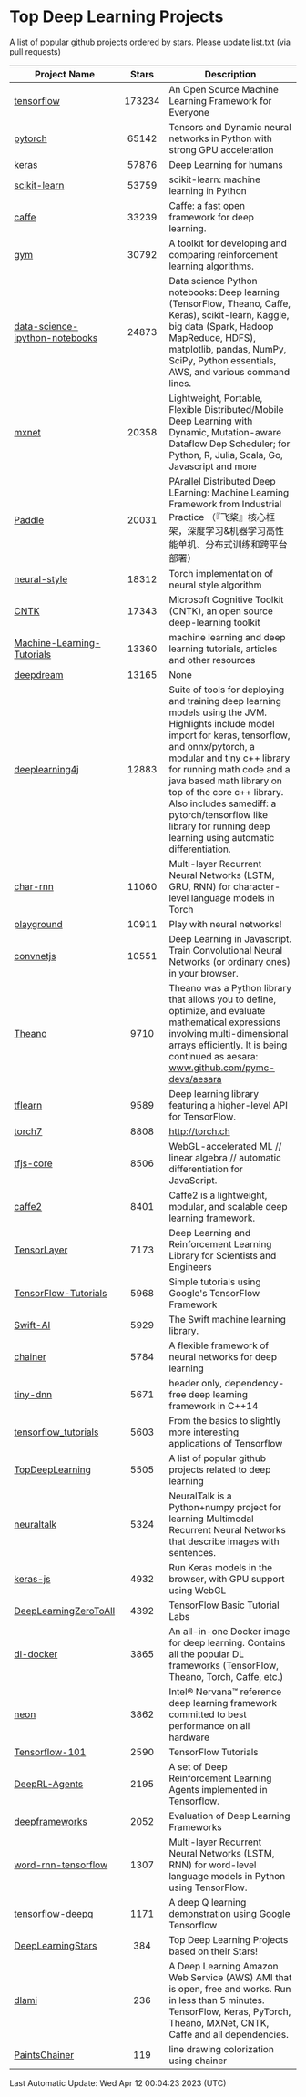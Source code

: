 # Top Deep Learning Projects
A list of popular github projects ordered by stars.
Please update list.txt (via pull requests)

|Project Name| Stars | Description |
| ---------- |:-----:| ----------- |
| [tensorflow](https://github.com/tensorflow/tensorflow) | 173234 | An Open Source Machine Learning Framework for Everyone |
| [pytorch](https://github.com/pytorch/pytorch) | 65142 | Tensors and Dynamic neural networks in Python with strong GPU acceleration |
| [keras](https://github.com/keras-team/keras) | 57876 | Deep Learning for humans |
| [scikit-learn](https://github.com/scikit-learn/scikit-learn) | 53759 | scikit-learn: machine learning in Python |
| [caffe](https://github.com/BVLC/caffe) | 33239 | Caffe: a fast open framework for deep learning. |
| [gym](https://github.com/openai/gym) | 30792 | A toolkit for developing and comparing reinforcement learning algorithms. |
| [data-science-ipython-notebooks](https://github.com/donnemartin/data-science-ipython-notebooks) | 24873 | Data science Python notebooks: Deep learning (TensorFlow, Theano, Caffe, Keras), scikit-learn, Kaggle, big data (Spark, Hadoop MapReduce, HDFS), matplotlib, pandas, NumPy, SciPy, Python essentials, AWS, and various command lines. |
| [mxnet](https://github.com/apache/mxnet) | 20358 | Lightweight, Portable, Flexible Distributed/Mobile Deep Learning with Dynamic, Mutation-aware Dataflow Dep Scheduler; for Python, R, Julia, Scala, Go, Javascript and more |
| [Paddle](https://github.com/PaddlePaddle/Paddle) | 20031 | PArallel Distributed Deep LEarning: Machine Learning Framework from Industrial Practice （『飞桨』核心框架，深度学习&机器学习高性能单机、分布式训练和跨平台部署） |
| [neural-style](https://github.com/jcjohnson/neural-style) | 18312 | Torch implementation of neural style algorithm |
| [CNTK](https://github.com/microsoft/CNTK) | 17343 | Microsoft Cognitive Toolkit (CNTK), an open source deep-learning toolkit |
| [Machine-Learning-Tutorials](https://github.com/ujjwalkarn/Machine-Learning-Tutorials) | 13360 | machine learning and deep learning tutorials, articles and other resources  |
| [deepdream](https://github.com/google/deepdream) | 13165 | None |
| [deeplearning4j](https://github.com/deeplearning4j/deeplearning4j) | 12883 | Suite of tools for deploying and training deep learning models using the JVM. Highlights include model import for keras, tensorflow, and onnx/pytorch, a modular and tiny c++ library for running math code and a java based math library on top of the core c++ library. Also includes samediff: a pytorch/tensorflow like library for running deep learning using automatic differentiation. |
| [char-rnn](https://github.com/karpathy/char-rnn) | 11060 | Multi-layer Recurrent Neural Networks (LSTM, GRU, RNN) for character-level language models in Torch |
| [playground](https://github.com/tensorflow/playground) | 10911 | Play with neural networks! |
| [convnetjs](https://github.com/karpathy/convnetjs) | 10551 | Deep Learning in Javascript. Train Convolutional Neural Networks (or ordinary ones) in your browser. |
| [Theano](https://github.com/Theano/Theano) | 9710 | Theano was a Python library that allows you to define, optimize, and evaluate mathematical expressions involving multi-dimensional arrays efficiently. It is being continued as aesara: www.github.com/pymc-devs/aesara |
| [tflearn](https://github.com/tflearn/tflearn) | 9589 | Deep learning library featuring a higher-level API for TensorFlow. |
| [torch7](https://github.com/torch/torch7) | 8808 | http://torch.ch |
| [tfjs-core](https://github.com/tensorflow/tfjs-core) | 8506 | WebGL-accelerated ML // linear algebra // automatic differentiation for JavaScript. |
| [caffe2](https://github.com/facebookarchive/caffe2) | 8401 | Caffe2 is a lightweight, modular, and scalable deep learning framework. |
| [TensorLayer](https://github.com/tensorlayer/TensorLayer) | 7173 | Deep Learning and Reinforcement Learning Library for Scientists and Engineers  |
| [TensorFlow-Tutorials](https://github.com/nlintz/TensorFlow-Tutorials) | 5968 | Simple tutorials using Google's TensorFlow Framework |
| [Swift-AI](https://github.com/Swift-AI/Swift-AI) | 5929 | The Swift machine learning library. |
| [chainer](https://github.com/chainer/chainer) | 5784 | A flexible framework of neural networks for deep learning |
| [tiny-dnn](https://github.com/tiny-dnn/tiny-dnn) | 5671 | header only, dependency-free deep learning framework in C++14 |
| [tensorflow_tutorials](https://github.com/pkmital/tensorflow_tutorials) | 5603 | From the basics to slightly more interesting applications of Tensorflow |
| [TopDeepLearning](https://github.com/aymericdamien/TopDeepLearning) | 5505 | A list of popular github projects related to deep learning |
| [neuraltalk](https://github.com/karpathy/neuraltalk) | 5324 | NeuralTalk is a Python+numpy project for learning Multimodal Recurrent Neural Networks that describe images with sentences. |
| [keras-js](https://github.com/transcranial/keras-js) | 4932 | Run Keras models in the browser, with GPU support using WebGL |
| [DeepLearningZeroToAll](https://github.com/hunkim/DeepLearningZeroToAll) | 4392 | TensorFlow Basic Tutorial Labs |
| [dl-docker](https://github.com/floydhub/dl-docker) | 3865 | An all-in-one Docker image for deep learning. Contains all the popular DL frameworks (TensorFlow, Theano, Torch, Caffe, etc.) |
| [neon](https://github.com/NervanaSystems/neon) | 3862 | Intel® Nervana™ reference deep learning framework committed to best performance on all hardware |
| [Tensorflow-101](https://github.com/sjchoi86/Tensorflow-101) | 2590 | TensorFlow Tutorials |
| [DeepRL-Agents](https://github.com/awjuliani/DeepRL-Agents) | 2195 | A set of Deep Reinforcement Learning Agents implemented in Tensorflow. |
| [deepframeworks](https://github.com/zer0n/deepframeworks) | 2052 | Evaluation of Deep Learning Frameworks |
| [word-rnn-tensorflow](https://github.com/hunkim/word-rnn-tensorflow) | 1307 | Multi-layer Recurrent Neural Networks (LSTM, RNN) for word-level language models in Python using TensorFlow. |
| [tensorflow-deepq](https://github.com/siemanko/tensorflow-deepq) | 1171 | A deep Q learning demonstration using Google Tensorflow |
| [DeepLearningStars](https://github.com/hunkim/DeepLearningStars) | 384 | Top Deep Learning Projects based on their Stars! |
| [dlami](https://github.com/ritchieng/dlami) | 236 | A Deep Learning Amazon Web Service (AWS) AMI that is open, free and works. Run in less than 5 minutes. TensorFlow, Keras, PyTorch, Theano, MXNet, CNTK, Caffe and all dependencies. |
| [PaintsChainer](https://github.com/taizan/PaintsChainer) | 119 | line drawing colorization using chainer |

Last Automatic Update: Wed Apr 12 00:04:23 2023 (UTC)
